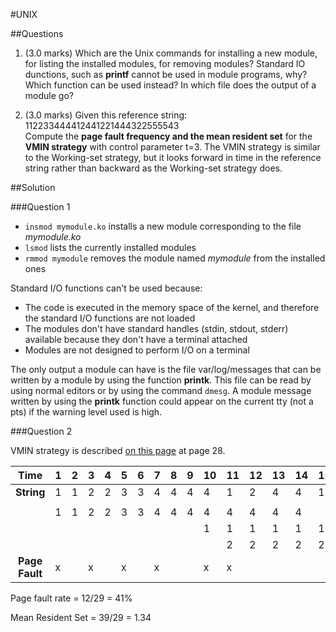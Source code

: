 #UNIX

##Questions

1. (3.0 marks) Which are the Unix commands for installing a new module, for listing the installed modules,
for removing modules? Standard IO dunctions, such as **printf** cannot be used in module programs, why?
Which function can be used instead? In which file does the output of a module go?

2. (3.0 marks) Given this reference string: 112233444412441221444322555543  
Compute the **page fault frequency and the mean resident set** for the **VMIN strategy**
with control parameter t=3. The VMIN strategy is similar to the Working-set strategy, but it looks
forward in time in the reference string rather than backward as the Working-set strategy does.

##Solution

###Question 1

* `insmod mymodule.ko` installs a new module corresponding to the file *mymodule.ko*
* `lsmod` lists the currently installed modules
* `rmmod mymodule` removes the module named *mymodule* from the installed ones

Standard I/O functions can't be used because:
* The code is executed in the memory space of the kernel, and therefore the standard I/O functions
are not loaded
* The modules don't have standard handles (stdin, stdout, stderr) available because they don't have a 
terminal attached
* Modules are not designed to perform I/O on a terminal

The only output a module can have is the file var/log/messages that can be written by a module by using
the function **printk**. This file can be read by using normal editors or by using the command `dmesg`.
A module message written by using the **printk** function could appear on the current tty (not a pts) if
the warning level used is high.

###Question 2

VMIN strategy is described [on this page](http://www.ics.uci.edu/~bic/courses/NUS-OS/Lectures-on-line/ch08.pptx)
at page 28.

| Time           | 1 | 2 | 3 | 4 | 5 | 6 | 7 | 8 | 9 | 10| 11| 12| 13| 14| 15| 16| 17| 18| 19| 20| 21| 22| 23| 24| 25| 26| 27| 28| 29|
|:--------------:|---|---|---|---|---|---|---|---|---|---|---|---|---|---|---|---|---|---|---|---|---|---|---|---|---|---|---|---|---|
| **String**     | 1 | 1 | 2 | 2 | 3 | 3 | 4 | 4 | 4 | 4 | 1 | 2 | 4 | 4 | 1 | 2 | 2 | 1 | 4 | 4 | 4 | 3 | 2 | 2 | 5 | 5 | 5 | 4 | 3 |
|                |   |   |   |   |   |   |   |   |   |   |   |   |   |   |   |   |   |   |   |   |   |   |   |   |   |   |   |   |   |
|                | 1 | 1 | 2 | 2 | 3 | 3 | 4 | 4 | 4 | 4 | 4 | 4 | 4 | 4 |   |   |   |   | 4 | 4 | 4 | 3 | 2 | 2 | 5 | 5 | 5 | 4 | 3 |
|                |   |   |   |   |   |   |   |   |   | 1 | 1 | 1 | 1 | 1 | 1 | 1 | 1 | 1 |   |   |   |   |   |   |   |   |   |   |   |
|                |   |   |   |   |   |   |   |   |   |   | 2 | 2 | 2 | 2 | 2 | 2 | 2 |   |   |   |   |   |   |   |   |   |   |   |   |
| **Page Fault** | x |   | x |   | x |   | x |   |   | x | x |   |   |   |   |   |   |   | x |   |   | x | x |   | x |   |   | x | x |

Page fault rate = 12/29 = 41%

Mean Resident Set = 39/29 = 1.34
